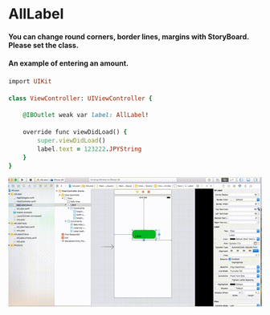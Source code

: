 # AllLabel

#### You can change round corners, border lines, margins with StoryBoard. Please set the class.

#### An example of entering an amount.

```ruby
import UIKit

class ViewController: UIViewController {

    @IBOutlet weak var label: AllLabel!
    
    override func viewDidLoad() {
        super.viewDidLoad()
        label.text = 123222.JPYString
    }
}

```

![](https://github.com/daisukenagata/AllLabel/blob/master/MovieGIF.gif?raw=true)
